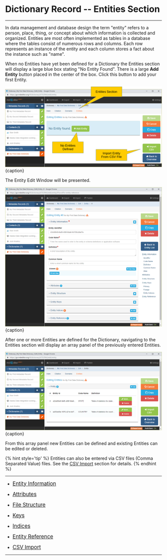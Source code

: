 # Dictionary Record -- Entities Section
---

In data management and database design the term "entity" refers to a person, place, thing, or concept about which information is collected and organized.  Entities are most often implemented as tables in a database where the tables consist of numerous rows and columns.  Each row represents an instance of the entity and each column stores a fact about the instance such as "name".

When no <span class="md-panel">Entities</span> have yet been defined for a <span class="md-panel">Dictionary</span> the <span class="md-section">Entities</span> section will display a large blue box stating "No Entity Found".  There is a large <strong class="btn btn-success btn-xs"> <i class="fa fa-plus"> </i> Add Entity</strong> button placed in the center of the box.  Click this button to add your first <span class="md-panel">Entity</span>.

![Entity Edit Window with no Entities Defined](/assets/reference/edit-objects/dictionary/entities/dictionary-entity1.png){caption}

The <span class="md-panel">Entity</span> <span class="md-window">Edit Window</span> will be presented.

![Entity Edit Window](/assets/reference/edit-objects/dictionary/entities/dictionary-entity2.png){caption}

After one or more <span class="md-panel">Entities</span> are defined for the <span class="md-panel">Dictionary</span>, navigating to the <span class="md-section">Entities</span> section will display an array panel of the previously entered <span class="md-panel">Entities</span>.

![Domain Array Panel](/assets/reference/edit-objects/dictionary/entities/dictionary-entity3.png){caption}

From this array panel new <span class="md-panel">Entities</span> can be defined and existing <span class="md-panel">Entities</span> can be edited or deleted.  

{% hint style='tip' %}
  <span class="md-panel">Entities</span> can also be entered via CSV files (Comma Separated Value) files.  See the [CSV Import](csvImport/csvImport-panel.md) section for details. 
{% endhint %}
 
---

 * [<span class="md-panel" style="font-size: larger">Entity Information</span>](entityInfo-panel.md)

 * [<span class="md-panel" style="font-size: larger"> Attributes</span>](attribute-panel.md)

 * [<span class="md-panel" style="font-size: larger">File Structure</span>](structure-panel.md)

 * [<span class="md-panel" style="font-size: larger"> Keys</span>](key-panel.md)

 * [<span class="md-panel" style="font-size: larger"> Indices</span>](index-panel.md)

 * [<span class="md-panel" style="font-size: larger">Entity Reference</span>](entityReference-panel.md)

 * [<span class="md-panel" style="font-size: larger">CSV Import</span>](csvImport/csvImport-panel.md)

---
